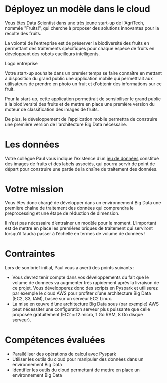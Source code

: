 # Déployez un modèle dans le cloud

Vous êtes Data Scientist dans une très jeune start-up de l'AgriTech, nommée  "Fruits!", qui cherche à proposer des solutions innovantes pour la récolte des fruits.

La volonté de l’entreprise est de préserver la biodiversité des fruits en permettant des traitements spécifiques pour chaque espèce de fruits en développant des robots cueilleurs intelligents.

Logo entreprise 


Votre start-up souhaite dans un premier temps se faire connaître en mettant à disposition du grand public une application mobile qui permettrait aux utilisateurs de prendre en photo un fruit et d'obtenir des informations sur ce fruit.

Pour la start-up, cette application permettrait de sensibiliser le grand public à la biodiversité des fruits et de mettre en place une première version du moteur de classification des images de fruits.

De plus, le développement de l’application mobile permettra de construire une première version de l'architecture Big Data nécessaire.

# Les données
Votre collègue Paul vous indique l’existence d’un [jeu de données](https://www.kaggle.com/moltean/fruits) constitué des images de fruits et des labels associés, qui pourra servir de point de départ pour construire une partie de la chaîne de traitement des données.

# Votre mission
Vous êtes donc chargé de développer dans un environnement Big Data une première chaîne de traitement des données qui comprendra le preprocessing et une étape de réduction de dimension.

  Il n’est pas nécessaire d’entraîner un modèle pour le moment.
  L’important est de mettre en place les premières briques de traitement qui serviront lorsqu’il faudra passer à l’échelle en termes de volume de données !

# Contraintes
Lors de son brief initial, Paul vous a averti des points suivants :

- Vous devrez tenir compte dans vos développements du fait que le volume de données va augmenter très rapidement après la livraison de ce projet. Vous développerez donc des scripts en Pyspark et utiliserez par exemple le cloud AWS pour profiter d’une architecture Big Data (EC2, S3, IAM), basée sur un serveur EC2 Linux.
- La mise en œuvre d’une architecture Big Data sous (par exemple) AWS peut nécessiter une configuration serveur plus puissante que celle proposée gratuitement (EC2 = t2.micro, 1 Go RAM, 8 Go disque serveur).

# Compétences évaluées
* Paralléliser des opérations de calcul avec Pyspark
* Utiliser les outils du cloud pour manipuler des données dans un environnement Big Data
* Identifier les outils du cloud permettant de mettre en place un environnement Big Data

